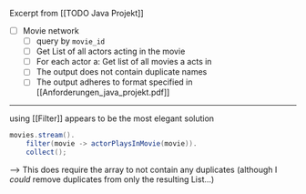 Excerpt from [[TODO Java Projekt]]
- [ ] Movie network
	- [ ] query by `movie_id`
	- [ ] Get List of all actors acting in the movie
	- [ ] For each actor a: Get list of all movies a acts in
	- [ ] The output does not contain duplicate names
	- [ ] The output adheres to format specified in [[Anforderungen_java_projekt.pdf]]
---
using [[Filter]] appears to be the most elegant solution
```java
movies.stream().
	filter(movie -> actorPlaysInMovie(movie)).
	collect();
```

--> This does require the array to not contain any duplicates (although I _could_ remove duplicates from only the resulting List...)